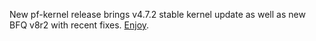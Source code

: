 New pf-kernel release brings v4.7.2 stable kernel update as well as new BFQ v8r2 with recent fixes. [Enjoy](https://pf.natalenko.name/sources/4.7/patch-4.7-pf2.xz).
